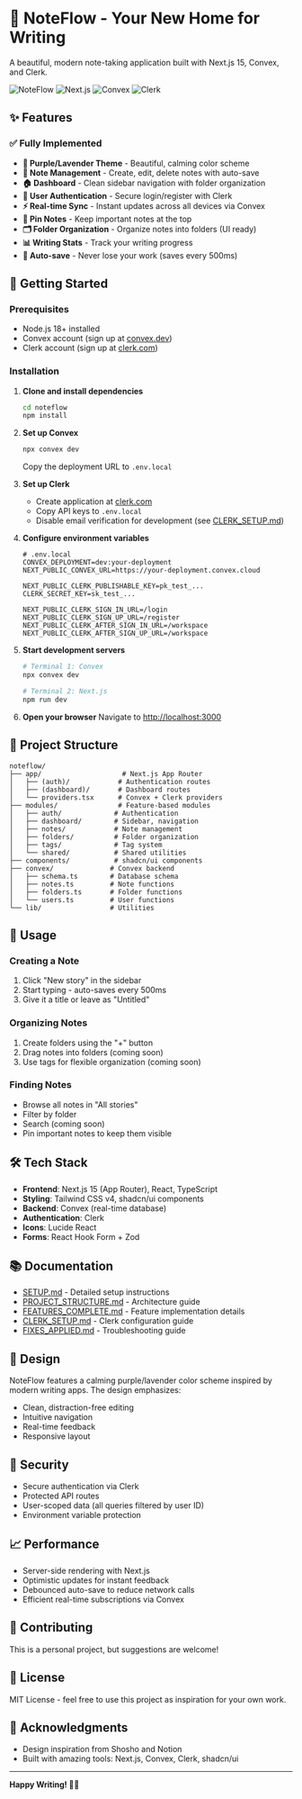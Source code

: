 # 🎨 NoteFlow - Your New Home for Writing

A beautiful, modern note-taking application built with Next.js 15, Convex, and Clerk.

![NoteFlow](https://img.shields.io/badge/Status-Ready-success)
![Next.js](https://img.shields.io/badge/Next.js-15-black)
![Convex](https://img.shields.io/badge/Convex-Backend-blue)
![Clerk](https://img.shields.io/badge/Clerk-Auth-purple)

## ✨ Features

### ✅ Fully Implemented
- **🎨 Purple/Lavender Theme** - Beautiful, calming color scheme
- **📝 Note Management** - Create, edit, delete notes with auto-save
- **🏠 Dashboard** - Clean sidebar navigation with folder organization
- **👤 User Authentication** - Secure login/register with Clerk
- **⚡ Real-time Sync** - Instant updates across all devices via Convex
- **📌 Pin Notes** - Keep important notes at the top
- **🗂️ Folder Organization** - Organize notes into folders (UI ready)
- **📊 Writing Stats** - Track your writing progress
- **🎯 Auto-save** - Never lose your work (saves every 500ms)

## 🚀 Getting Started

### Prerequisites
- Node.js 18+ installed
- Convex account (sign up at [convex.dev](https://convex.dev))
- Clerk account (sign up at [clerk.com](https://clerk.com))

### Installation

1. **Clone and install dependencies**
   ```bash
   cd noteflow
   npm install
   ```

2. **Set up Convex**
   ```bash
   npx convex dev
   ```
   Copy the deployment URL to `.env.local`

3. **Set up Clerk**
   - Create application at [clerk.com](https://clerk.com)
   - Copy API keys to `.env.local`
   - Disable email verification for development (see [CLERK_SETUP.md](CLERK_SETUP.md))

4. **Configure environment variables**
   ```env
   # .env.local
   CONVEX_DEPLOYMENT=dev:your-deployment
   NEXT_PUBLIC_CONVEX_URL=https://your-deployment.convex.cloud

   NEXT_PUBLIC_CLERK_PUBLISHABLE_KEY=pk_test_...
   CLERK_SECRET_KEY=sk_test_...

   NEXT_PUBLIC_CLERK_SIGN_IN_URL=/login
   NEXT_PUBLIC_CLERK_SIGN_UP_URL=/register
   NEXT_PUBLIC_CLERK_AFTER_SIGN_IN_URL=/workspace
   NEXT_PUBLIC_CLERK_AFTER_SIGN_UP_URL=/workspace
   ```

5. **Start development servers**
   ```bash
   # Terminal 1: Convex
   npx convex dev

   # Terminal 2: Next.js
   npm run dev
   ```

6. **Open your browser**
   Navigate to [http://localhost:3000](http://localhost:3000)

## 📁 Project Structure

```
noteflow/
├── app/                    # Next.js App Router
│   ├── (auth)/            # Authentication routes
│   ├── (dashboard)/       # Dashboard routes
│   └── providers.tsx      # Convex + Clerk providers
├── modules/               # Feature-based modules
│   ├── auth/             # Authentication
│   ├── dashboard/        # Sidebar, navigation
│   ├── notes/            # Note management
│   ├── folders/          # Folder organization
│   ├── tags/             # Tag system
│   └── shared/           # Shared utilities
├── components/           # shadcn/ui components
├── convex/              # Convex backend
│   ├── schema.ts        # Database schema
│   ├── notes.ts         # Note functions
│   ├── folders.ts       # Folder functions
│   └── users.ts         # User functions
└── lib/                 # Utilities

```

## 🎯 Usage

### Creating a Note
1. Click "New story" in the sidebar
2. Start typing - auto-saves every 500ms
3. Give it a title or leave as "Untitled"

### Organizing Notes
1. Create folders using the "+" button
2. Drag notes into folders (coming soon)
3. Use tags for flexible organization (coming soon)

### Finding Notes
- Browse all notes in "All stories"
- Filter by folder
- Search (coming soon)
- Pin important notes to keep them visible

## 🛠️ Tech Stack

- **Frontend**: Next.js 15 (App Router), React, TypeScript
- **Styling**: Tailwind CSS v4, shadcn/ui components
- **Backend**: Convex (real-time database)
- **Authentication**: Clerk
- **Icons**: Lucide React
- **Forms**: React Hook Form + Zod

## 📚 Documentation

- [SETUP.md](SETUP.md) - Detailed setup instructions
- [PROJECT_STRUCTURE.md](PROJECT_STRUCTURE.md) - Architecture guide
- [FEATURES_COMPLETE.md](FEATURES_COMPLETE.md) - Feature implementation details
- [CLERK_SETUP.md](CLERK_SETUP.md) - Clerk configuration guide
- [FIXES_APPLIED.md](FIXES_APPLIED.md) - Troubleshooting guide

## 🎨 Design

NoteFlow features a calming purple/lavender color scheme inspired by modern writing apps. The design emphasizes:
- Clean, distraction-free editing
- Intuitive navigation
- Real-time feedback
- Responsive layout

## 🔐 Security

- Secure authentication via Clerk
- Protected API routes
- User-scoped data (all queries filtered by user ID)
- Environment variable protection

## 📈 Performance

- Server-side rendering with Next.js
- Optimistic updates for instant feedback
- Debounced auto-save to reduce network calls
- Efficient real-time subscriptions via Convex

## 🤝 Contributing

This is a personal project, but suggestions are welcome!

## 📝 License

MIT License - feel free to use this project as inspiration for your own work.

## 🎉 Acknowledgments

- Design inspiration from Shosho and Notion
- Built with amazing tools: Next.js, Convex, Clerk, shadcn/ui

---

**Happy Writing! 📝✨**

